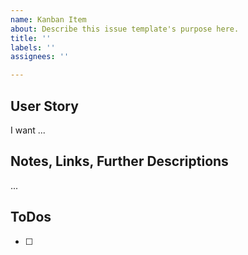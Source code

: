 ```yaml
---
name: Kanban Item
about: Describe this issue template's purpose here.
title: ''
labels: ''
assignees: ''

---
```


## User Story

I want ...

## Notes, Links, Further Descriptions

...

## ToDos

- [ ]

